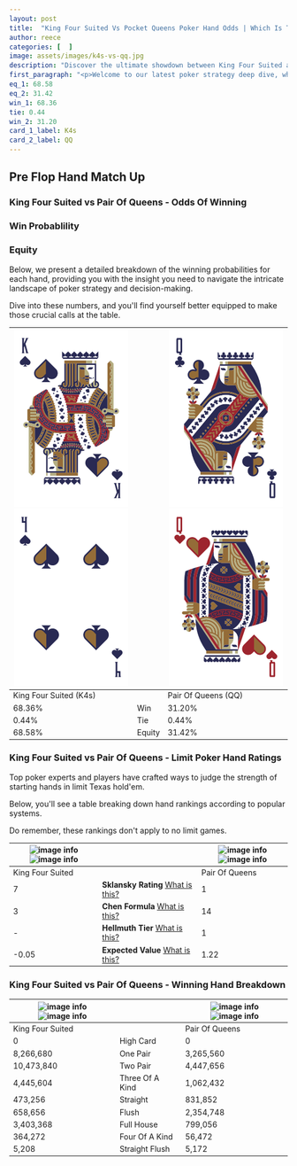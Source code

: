 ```yaml
---
layout: post
title:  "King Four Suited Vs Pocket Queens Poker Hand Odds | Which Is The Better Hand In Poker? A Complete Guide"
author: reece
categories: [  ]
image: assets/images/k4s-vs-qq.jpg
description: "Discover the ultimate showdown between King Four Suited and Pair Of Queens in poker! Uncover the odds, strategies, and scenarios where one hand triumphs over the other. Get ready to up your poker game with this thrilling analysis."
first_paragraph: "<p>Welcome to our latest poker strategy deep dive, where we're pitting two distinct hands against each other in a high-stakes showdown: King Four Suited vs Pair Of Queens.</p><p>In the dynamic world of poker, every decision counts, and knowing which hand holds the upper hand is key to your success at the table.</p><p>In this article, we'll dissect these two hands, explore the scenarios where one dominates the other, and equip you with the knowledge to make strategic choices that can tip the odds in your favor.</p><p>Get ready to unravel the intriguing dynamics of these poker hands and elevate your game to new heights.</p>"
eq_1: 68.58
eq_2: 31.42
win_1: 68.36
tie: 0.44
win_2: 31.20
card_1_label: K4s
card_2_label: QQ
---
```




[comment]: # (sp0)

## Pre Flop Hand Match Up

<div class="table hand-ratings" markdown="1"> 



### King Four Suited vs Pair Of Queens - Odds Of Winning


  
<div class="row graphs"> 
<div class="col-lg-6">
    <h3>Win Probablility</h3>
    <canvas id="WinChart"></canvas>
</div>
<div class="col-lg-6">
    <h3>Equity</h3>
    <canvas id="EquityChart"></canvas>
</div>
</div>

  Below, we present a detailed breakdown of the winning probabilities for each hand, providing you with the insight you need to navigate the intricate landscape of poker strategy and decision-making. 

Dive into these numbers, and you'll find yourself better equipped to make those crucial calls at the table.


    
| ![image info](assets/images/hand1/k.png) ![image info](assets/images/hand1/4.png) |  | ![image info](assets/images/hand2/q.png) ![image info](assets/images/hand2/qo.png) |
| -------- | -------- | -------- |
| King Four Suited (K4s) |  | Pair Of Queens (QQ) |
| 68.36% | Win | 31.20% |
| 0.44% | Tie | 0.44% |
| 68.58% | Equity | 31.42% |




[comment]: # (sp1)



### King Four Suited vs Pair Of Queens - Limit Poker Hand Ratings

Top poker experts and players have crafted ways to judge the strength of starting hands in limit Texas hold'em. 

Below, you'll see a table breaking down hand rankings according to popular systems. 

Do remember, these rankings don't apply to no limit games.


    
| ![image info](https://www.riverpairs.com/assets/images/hand1/k.png) ![image info](https://www.riverpairs.com/assets/images/hand1/4.png) |  | ![image info](https://www.riverpairs.com/assets/images/hand2/q.png) ![image info](https://www.riverpairs.com/assets/images/hand2/qo.png) |
| -------- | -------- | -------- |
| King Four Suited |  | Pair Of Queens |
| 7 | **Sklansky Rating** [What is this?](/sklansky-rating-explained) | 1 |
| 3 | **Chen Formula** [What is this?](/chen-formula-explained) | 14 |
| - | **Hellmuth Tier** [What is this?](/Hellmuth-tier-explained) | 1 |
| -0.05 | **Expected Value** [What is this?](/expected-value-explained) | 1.22 |




[comment]: # (sp2)



### King Four Suited vs Pair Of Queens - Winning Hand Breakdown


    
| ![image info](https://www.riverpairs.com/assets/images/hand1/k.png) ![image info](https://www.riverpairs.com/assets/images/hand1/4.png) |  | ![image info](https://www.riverpairs.com/assets/images/hand2/q.png) ![image info](https://www.riverpairs.com/assets/images/hand2/qo.png) |
| -------- | -------- | -------- |
| King Four Suited |  | Pair Of Queens |
| 0 | High Card | 0 |
| 8,266,680 | One Pair | 3,265,560 |
| 10,473,840 | Two Pair | 4,447,656 |
| 4,445,604 | Three Of A Kind | 1,062,432 |
| 473,256 | Straight | 831,852 |
| 658,656 | Flush | 2,354,748 |
| 3,403,368 | Full House | 799,056 |
| 364,272 | Four Of A Kind | 56,472 |
| 5,208 | Straight Flush | 5,172 |




[comment]: # (sp3)



</div>

[comment]: # (sp4)



[comment]: # (sp5)

